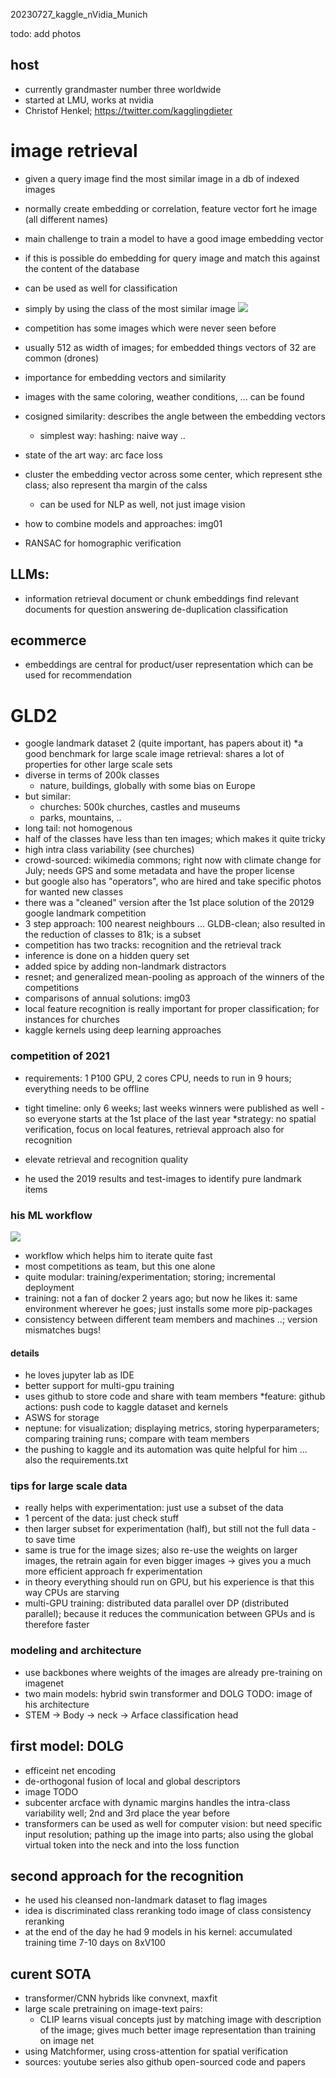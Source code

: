 20230727_kaggle_nVidia_Munich

todo: add photos

## host
* currently grandmaster number three worldwide
* started at LMU, works at nvidia
* Christof Henkel; https://twitter.com/kagglingdieter

# image retrieval
* given a query image find the most similar image in a db of indexed images
* normally create embedding or correlation, feature vector fort he image (all different names)
* main challenge to train a model to have a good image embedding vector
* if this is possible do embedding for query image and match this against the content of the database
* can be used as well for classification
* simply by using the class of the most similar image
![](img00.png)
* competition has some images which were never seen before
* usually 512 as width of images; for embedded things vectors of 32 are common (drones)
* importance for embedding vectors and similarity
* images with the same coloring, weather conditions, ... can be found

* cosigned similarity: describes the angle between the embedding vectors
  * simplest way: hashing: naive way ..
* state of the art way: arc face loss
* cluster the embedding vector across some center, which represent sthe class; also represent tha margin of the calss
  * can be used for NLP as well, not just image vision
* how to combine models and approaches:
img01

* RANSAC for homographic verification
## LLMs:
* information retrieval document or chunk embeddings
find relevant documents for question  answering
de-duplication
classification
## ecommerce
* embeddings are central for product/user representation which can be used for recommendation

# GLD2
* google landmark dataset 2 (quite important, has papers about it)
*a good benchmark for large scale image retrieval: shares a lot of properties for other large scale sets
* diverse in terms of 200k classes
  * nature, buildings, globally with some bias on Europe
* but similar:
  * churches: 500k churches, castles and museums
  * parks, mountains, ..
* long tail: not homogenous
* half of the classes have less than ten images; which makes it quite tricky
* high intra class variability (see churches)
* crowd-sourced: wikimedia commons; right now with climate change for July; needs GPS and some metadata and have the proper license
* but google also has "operators", who are hired and take specific photos for wanted new classes
* there was a "cleaned" version after the 1st place solution of the 20129 google landmark competition
* 3 step approach: 100 nearest neighbours ... GLDB-clean; also resulted in the reduction of classes to 81k; is a subset
* competition has two tracks: recognition and the retrieval track
* inference is done on a hidden query set
* added spice by adding non-landmark distractors
* resnet; and generalized mean-pooling as approach of the winners of the competitions
* comparisons of annual solutions: img03
* local feature recognition is really important for proper classification; for instances for churches
* kaggle kernels using deep learning approaches
### competition of 2021
* requirements: 1 P100 GPU, 2 cores CPU, needs to run in 9 hours; everything needs to be offline
* tight timeline: only 6 weeks; last weeks winners were published as well - so everyone starts at the 1st place of the last year
*strategy: no spatial verification, focus on local features, retrieval approach also for recognition

* elevate retrieval and recognition quality
* he used the 2019 results and test-images to identify pure landmark items
### his ML workflow
![](img04.png)
* workflow which helps him to iterate quite fast
* most competitions as team, but this one alone
* quite modular: training/experimentation; storing; incremental deployment
* training: not a fan of docker 2 years ago; but now he likes  it: same environment wherever he goes; just installs some more pip-packages
* consistency between different team members and machines ..; version mismatches bugs!
#### details
* he loves jupyter lab as IDE
* better support for multi-gpu training
* uses github to store code and share with team members
*feature: github actions: push code to kaggle dataset and kernels
* ASWS for storage
* neptune: for visualization; displaying metrics, storing hyperparameters; comparing training runs; compare with team members
* the pushing to kaggle and its automation was quite helpful for him ... also the requirements.txt
### tips for large scale data
* really helps with experimentation: just use a subset of the data
* 1 percent of the data: just check stuff
* then larger subset for experimentation (half), but still not the full data - to save time
* same is true for the image sizes; also re-use the weights on larger images, the retrain again for even bigger images -> gives you a much more efficient approach fr experimentation
* in theory everything should run on GPU, but his experience is that this way CPUs are starving
* multi-GPU training: distributed data parallel over DP (distributed parallel); because it reduces the communication between GPUs and is therefore faster

### modeling and architecture
* use backbones where weights of the images are already pre-training on imagenet
* two main  models: hybrid swin transformer and DOLG
TODO: image of his architecture
* STEM -> Body -> neck -> Arface classification head

## first model: DOLG
* efficeint net encoding
* de-orthogonal fusion of local and global descriptors
* image TODO
* subcenter arcface with dynamic margins handles the intra-class variability well; 2nd and 3rd place the year before
* transformers can be used as well for computer vision: but need specific input resolution; pathing up the image into parts; also using the global virtual token into the neck and into the loss function

## second approach for the recognition
* he used his cleansed non-landmark dataset to flag images
* idea is discriminated class reranking
todo image of class consistency reranking
* at the end of the day he had 9 models in his kernel: accumulated training time 7-10 days on 8xV100

## curent SOTA
* transformer/CNN hybrids like convnext, maxfit
* large scale pretraining on image-text pairs:
  * CLIP learns visual concepts just by matching image with description of the image; gives much better image representation than training on image net
* using Matchformer, using cross-attention for spatial verification
* sources: youtube series also github open-sourced code and papers

